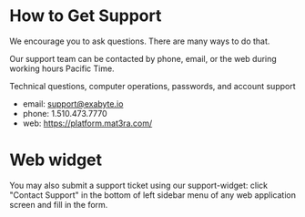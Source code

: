 # How to Get Support

We encourage you to ask questions. There are many ways to do that.

Our support team can be contacted by phone, email, or the web during working hours Pacific Time.

Technical questions, computer operations, passwords, and account support

- email: support@exabyte.io
- phone: 1.510.473.7770
- web: https://platform.mat3ra.com/

# Web widget

You may also submit a support ticket using our support-widget: click "Contact Support" in the bottom of left sidebar menu of any web application screen and fill in the form.
